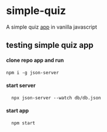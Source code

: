 # simple-quiz

A simple quiz [app](https://fegoworks.github.io/simple-quiz/) in vanilla javascript

## testing simple quiz app

#### clone repo app and run

```
npm i -g json-server
```

#### start server

```
  npx json-server --watch db/db.json
```

#### start app

```
  npm start
```
